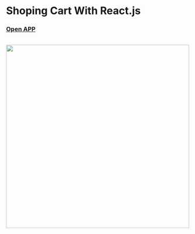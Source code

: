 <h1>Shoping Cart With React.js</h1>
<h3>
<a href="https://shoping-cart-tawny-six.vercel.app/products">Open APP</a>
</h3>
<br/>
<img src="https://github.com/Sadraka/ShopingCart/assets/68942983/e1236c83-30b7-45b6-8d9b-c40b8c9a9f6d"/ width="500px">

